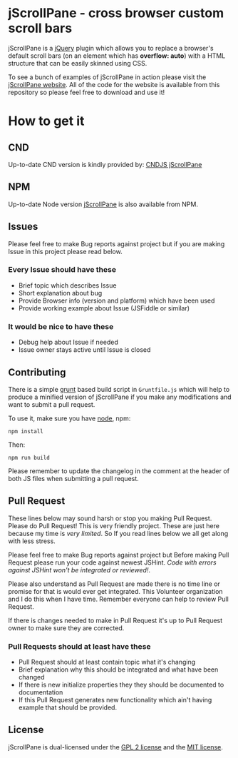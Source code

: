 # jScrollPane - cross browser custom scroll bars

jScrollPane is a [jQuery](http://www.jquery.com/) plugin which allows you to replace a browser's default scroll bars (on an element which has **overflow: auto**) with a HTML structure that can be easily skinned using CSS.

To see a bunch of examples of jScrollPane in action please visit the [jScrollPane website](http://jscrollpane.kelvinluck.com/). All of the code for the website is available from this repository so please feel free to download and use it!

# How to get it

## CND
Up-to-date CND version is kindly provided by: [CNDJS jScrollPane](https://cdnjs.com/libraries/jScrollPane)

## NPM
Up-to-date Node version [jScrollPane](https://www.npmjs.com/package/jscrollpane) is also available from NPM.

## Issues

Please feel free to make Bug reports against project but if you are making Issue in this project please read below.

### Every Issue should have these

 - Brief topic which describes Issue
 - Short explanation about bug
 - Provide Browser info (version and platform) which have been used
 - Provide working example about Issue (JSFiddle or similar)

### It would be nice to have these

 - Debug help about Issue if needed
 - Issue owner stays active until Issue is closed

## Contributing

There is a simple [grunt](http://gruntjs.com) based build script in `Gruntfile.js` which will help to produce a minified version of
jScrollPane if you make any modifications and want to submit a pull request.

To use it, make sure you have [node](http://nodejs.org/), npm:

```
npm install
```

Then:

```
npm run build
```

Please remember to update the changelog in the comment at the header of both JS files when submitting a pull request.

## Pull Request

These lines below may sound harsh or stop you making Pull Request. Please do Pull Request! This is very friendly project.
These are just here because my time is *very limited*. So If you read lines below we all get along with less stress.

Please feel free to make Bug reports against project but Before making Pull Request please run your code against newest JSHint.
*Code with errors against JSHint won't be integrated or reviewed!*.

Please also understand as Pull Request are made there is no time line or promise for that is would ever get integrated.
This Volunteer organization and I do this when I have time. Remember everyone can help to review Pull Request.

If there is changes needed to make in Pull Request it's up to Pull Request owner to make sure they are corrected.

### Pull Requests should at least have these
 - Pull Request should at least contain topic what it's changing
 - Brief explanation why this should be integrated and what have been changed
 - If there is new initialize properties they they should be documented to documentation
 - If this Pull Request generates new functionality which ain't having example that should be provided.

## License

jScrollPane is dual-licensed under the [GPL 2 license](https://github.com/vitch/jScrollPane/blob/master/GPL-LICENSE.txt) and the [MIT license](https://github.com/vitch/jScrollPane/blob/master/MIT-LICENSE.txt).
